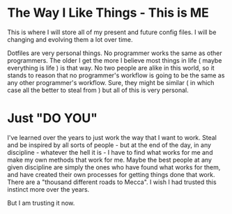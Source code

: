 # The Way I Like Things - This is ME

This is where I will store all of my present and future config files. I will be changing and
evolving them a lot over time.

Dotfiles are very personal things. No programmer works the same as other programmers. The older I
get the more I believe most things in life ( maybe everything is life ) is that way. No two people
are alike in this world, so it stands to reason that no programmer's workflow is going to be the
same as any other programmer's workflow. Sure, they might be similar ( in which case all the better
to steal from ) but all of this is very personal. 

# Just "DO YOU"

I've learned over the years to just work the way that I want to work. Steal and be inspired by all
sorts of people - but at the end of the day, in any discipline - whatever the hell it is - I have to
find what works for me and make my own methods that work for me. Maybe the best people at any given
discipline are simply the ones who have found what works for them, and have created their own
processes for getting things done that work. There are a "thousand different roads to Mecca". I wish
I had trusted this instinct more over the years. 

But I am trusting it now.
